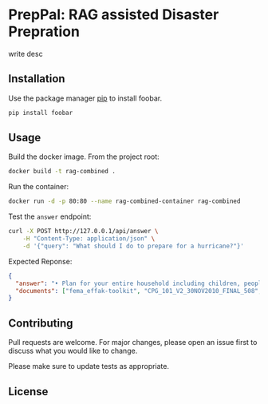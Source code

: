 # PrepPal: RAG assisted Disaster Prepration

write desc

## Installation

Use the package manager [pip](https://pip.pypa.io/en/stable/) to install foobar.

```bash
pip install foobar
```

## Usage

Build the docker image. From the project root:

```bash
docker build -t rag-combined .
```

Run the container:

```bash
docker run -d -p 80:80 --name rag-combined-container rag-combined
```

Test the `answer` endpoint:

```bash
curl -X POST http://127.0.0.1/api/answer \
    -H "Content-Type: application/json" \
    -d '{"query": "What should I do to prepare for a hurricane?"}'
```

Expected Reponse:

```json
{
  "answer": "• Plan for your entire household including children, people with disabilities and access and functional needs, and pets.\n• Keep your gas tank at least half-full at all times.\n• Maintain basic emergency supplies (e.g., snacks, bottled water, first aid kit, flashlight, flares, jumper cables and other tools, a wool blanket, and a change of clothes) in your vehicle.\n• Pick an out-of-state contact everyone can call to check-in and report their status.",
  "documents": ["fema_effak-toolkit", "CPG_101_V2_30NOV2010_FINAL_508", "fema_2023-npr"]
}

```

## Contributing

Pull requests are welcome. For major changes, please open an issue first
to discuss what you would like to change.

Please make sure to update tests as appropriate.

## License
